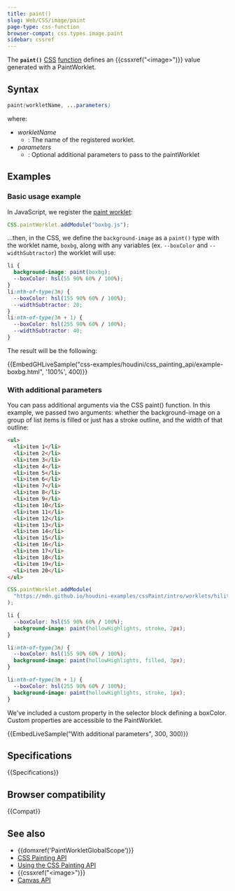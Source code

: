 ```yaml
---
title: paint()
slug: Web/CSS/image/paint
page-type: css-function
browser-compat: css.types.image.paint
sidebar: cssref
---
```



The **`paint()`** [CSS](/en-US/docs/Web/CSS) [function](/en-US/docs/Web/CSS/CSS_Functions) defines an {{cssxref("&lt;image&gt;")}} value generated with a PaintWorklet.

## Syntax

```css
paint(workletName, ...parameters)
```

where:

- _workletName_
  - : The name of the registered worklet.
- _parameters_
  - : Optional additional parameters to pass to the paintWorklet

## Examples

### Basic usage example

In JavaScript, we register the [paint worklet](/en-US/docs/Web/API/PaintWorkletGlobalScope):

```js
CSS.paintWorklet.addModule("boxbg.js");
```

...then, in the CSS, we define the `background-image` as a `paint()` type with the worklet name, `boxbg`, along with any variables (ex. `--boxColor` and `--widthSubtractor`) the worklet will use:

```css
li {
  background-image: paint(boxbg);
  --boxColor: hsl(55 90% 60% / 100%);
}
li:nth-of-type(3n) {
  --boxColor: hsl(155 90% 60% / 100%);
  --widthSubtractor: 20;
}
li:nth-of-type(3n + 1) {
  --boxColor: hsl(255 90% 60% / 100%);
  --widthSubtractor: 40;
}
```

The result will be the following:

{{EmbedGHLiveSample("css-examples/houdini/css_painting_api/example-boxbg.html", '100%', 400)}}

### With additional parameters

You can pass additional arguments via the CSS paint() function. In this example, we passed two arguments: whether the background-image on a group of list items is filled or just has a stroke outline, and the width of that outline:

```html hidden
<ul>
  <li>item 1</li>
  <li>item 2</li>
  <li>item 3</li>
  <li>item 4</li>
  <li>item 5</li>
  <li>item 6</li>
  <li>item 7</li>
  <li>item 8</li>
  <li>item 9</li>
  <li>item 10</li>
  <li>item 11</li>
  <li>item 12</li>
  <li>item 13</li>
  <li>item 14</li>
  <li>item 15</li>
  <li>item 16</li>
  <li>item 17</li>
  <li>item 18</li>
  <li>item 19</li>
  <li>item 20</li>
</ul>
```

```js hidden
CSS.paintWorklet.addModule(
  "https://mdn.github.io/houdini-examples/cssPaint/intro/worklets/hilite.js",
);
```

```css
li {
  --boxColor: hsl(55 90% 60% / 100%);
  background-image: paint(hollowHighlights, stroke, 2px);
}

li:nth-of-type(3n) {
  --boxColor: hsl(155 90% 60% / 100%);
  background-image: paint(hollowHighlights, filled, 3px);
}

li:nth-of-type(3n + 1) {
  --boxColor: hsl(255 90% 60% / 100%);
  background-image: paint(hollowHighlights, stroke, 1px);
}
```

We've included a custom property in the selector block defining a boxColor. Custom properties are accessible to the PaintWorklet.

{{EmbedLiveSample("With additional parameters", 300, 300)}}

## Specifications

{{Specifications}}

## Browser compatibility

{{Compat}}

## See also

- {{domxref('PaintWorkletGlobalScope')}}
- [CSS Painting API](/en-US/docs/Web/API/CSS_Painting_API)
- [Using the CSS Painting API](/en-US/docs/Web/API/CSS_Painting_API/Guide)
- {{cssxref("&lt;image&gt;")}}
- [Canvas API](/en-US/docs/Web/API/Canvas_API)

